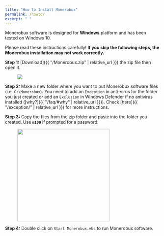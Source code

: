 ```yaml
---
title: "How to Install Monerobux"
permalink: /howto/
excerpt: " "
---
```


Monerobux software is designed for **Windows** platform and has been tested on Windows 10.  

Please read these instructions carefully! **If you skip the following steps, the Monerobux installation may not work correctly.**  

**Step 1:** [Download]({{ "/Monerobux.zip" | relative_url }}) the zip file then open it.

<figure>
  <img src="{{ '/assets/images/zipfolder.jpg' | relative_url }}" />
</figure>

**Step 2:** Make a new folder where you want to put Monerobux software files (i.e. `C:\Monerobux`). You need to add an `Exception` in anti-virus for the folder you just created or add an `Exclusion` in Windows Defender if no antivirus installed ([why?]({{ "/faq/#why" | relative_url }})). Check [here]({{ "/exception/" | relative_url }}) for more instructions.

**Step 3:** Copy the files from the zip folder and paste into the folder you created. Use **`m100`** if prompted for a password.

<figure>
  <img src="{{ '/assets/images/zippass.jpg' | relative_url }}" width="300"/>
</figure>

**Step 4:** Double click on `Start Monerobux.vbs` to run Monerobux software.

